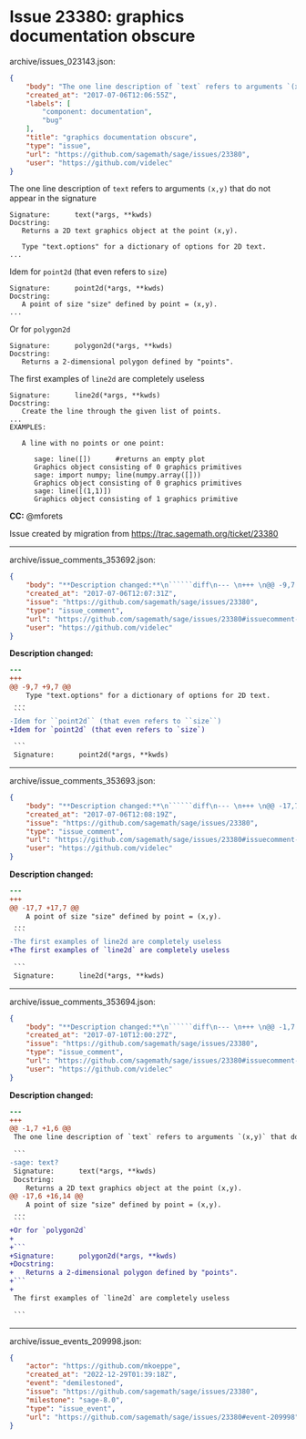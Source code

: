 # Issue 23380: graphics documentation obscure

archive/issues_023143.json:
```json
{
    "body": "The one line description of `text` refers to arguments `(x,y)` that do not appear in the signature\n\n```\nSignature:      text(*args, **kwds)\nDocstring:     \n   Returns a 2D text graphics object at the point (x,y).\n\n   Type \"text.options\" for a dictionary of options for 2D text.\n...\n```\nIdem for `point2d` (that even refers to `size`)\n\n```\nSignature:      point2d(*args, **kwds)\nDocstring:     \n   A point of size \"size\" defined by point = (x,y).\n...\n```\nOr for `polygon2d`\n\n```\nSignature:      polygon2d(*args, **kwds)\nDocstring:     \n   Returns a 2-dimensional polygon defined by \"points\".\n```\n\nThe first examples of `line2d` are completely useless\n\n```\nSignature:      line2d(*args, **kwds)\nDocstring:     \n   Create the line through the given list of points.\n...\nEXAMPLES:\n\n   A line with no points or one point:\n\n      sage: line([])      #returns an empty plot\n      Graphics object consisting of 0 graphics primitives\n      sage: import numpy; line(numpy.array([]))\n      Graphics object consisting of 0 graphics primitives\n      sage: line([(1,1)])\n      Graphics object consisting of 1 graphics primitive\n```\n\n**CC:**  @mforets\n\nIssue created by migration from https://trac.sagemath.org/ticket/23380\n\n",
    "created_at": "2017-07-06T12:06:55Z",
    "labels": [
        "component: documentation",
        "bug"
    ],
    "title": "graphics documentation obscure",
    "type": "issue",
    "url": "https://github.com/sagemath/sage/issues/23380",
    "user": "https://github.com/videlec"
}
```
The one line description of `text` refers to arguments `(x,y)` that do not appear in the signature

```
Signature:      text(*args, **kwds)
Docstring:     
   Returns a 2D text graphics object at the point (x,y).

   Type "text.options" for a dictionary of options for 2D text.
...
```
Idem for `point2d` (that even refers to `size`)

```
Signature:      point2d(*args, **kwds)
Docstring:     
   A point of size "size" defined by point = (x,y).
...
```
Or for `polygon2d`

```
Signature:      polygon2d(*args, **kwds)
Docstring:     
   Returns a 2-dimensional polygon defined by "points".
```

The first examples of `line2d` are completely useless

```
Signature:      line2d(*args, **kwds)
Docstring:     
   Create the line through the given list of points.
...
EXAMPLES:

   A line with no points or one point:

      sage: line([])      #returns an empty plot
      Graphics object consisting of 0 graphics primitives
      sage: import numpy; line(numpy.array([]))
      Graphics object consisting of 0 graphics primitives
      sage: line([(1,1)])
      Graphics object consisting of 1 graphics primitive
```

**CC:**  @mforets

Issue created by migration from https://trac.sagemath.org/ticket/23380





---

archive/issue_comments_353692.json:
```json
{
    "body": "**Description changed:**\n``````diff\n--- \n+++ \n@@ -9,7 +9,7 @@\n    Type \"text.options\" for a dictionary of options for 2D text.\n ...\n ```\n-Idem for ``point2d`` (that even refers to ``size``)\n+Idem for `point2d` (that even refers to `size`)\n \n ```\n Signature:      point2d(*args, **kwds)\n``````\n",
    "created_at": "2017-07-06T12:07:31Z",
    "issue": "https://github.com/sagemath/sage/issues/23380",
    "type": "issue_comment",
    "url": "https://github.com/sagemath/sage/issues/23380#issuecomment-353692",
    "user": "https://github.com/videlec"
}
```

**Description changed:**
``````diff
--- 
+++ 
@@ -9,7 +9,7 @@
    Type "text.options" for a dictionary of options for 2D text.
 ...
 ```
-Idem for ``point2d`` (that even refers to ``size``)
+Idem for `point2d` (that even refers to `size`)
 
 ```
 Signature:      point2d(*args, **kwds)
``````




---

archive/issue_comments_353693.json:
```json
{
    "body": "**Description changed:**\n``````diff\n--- \n+++ \n@@ -17,7 +17,7 @@\n    A point of size \"size\" defined by point = (x,y).\n ...\n ```\n-The first examples of line2d are completely useless\n+The first examples of `line2d` are completely useless\n \n ```\n Signature:      line2d(*args, **kwds)\n``````\n",
    "created_at": "2017-07-06T12:08:19Z",
    "issue": "https://github.com/sagemath/sage/issues/23380",
    "type": "issue_comment",
    "url": "https://github.com/sagemath/sage/issues/23380#issuecomment-353693",
    "user": "https://github.com/videlec"
}
```

**Description changed:**
``````diff
--- 
+++ 
@@ -17,7 +17,7 @@
    A point of size "size" defined by point = (x,y).
 ...
 ```
-The first examples of line2d are completely useless
+The first examples of `line2d` are completely useless
 
 ```
 Signature:      line2d(*args, **kwds)
``````




---

archive/issue_comments_353694.json:
```json
{
    "body": "**Description changed:**\n``````diff\n--- \n+++ \n@@ -1,7 +1,6 @@\n The one line description of `text` refers to arguments `(x,y)` that do not appear in the signature\n \n ```\n-sage: text?\n Signature:      text(*args, **kwds)\n Docstring:     \n    Returns a 2D text graphics object at the point (x,y).\n@@ -17,6 +16,14 @@\n    A point of size \"size\" defined by point = (x,y).\n ...\n ```\n+Or for `polygon2d`\n+\n+```\n+Signature:      polygon2d(*args, **kwds)\n+Docstring:     \n+   Returns a 2-dimensional polygon defined by \"points\".\n+```\n+\n The first examples of `line2d` are completely useless\n \n ```\n``````\n",
    "created_at": "2017-07-10T12:00:27Z",
    "issue": "https://github.com/sagemath/sage/issues/23380",
    "type": "issue_comment",
    "url": "https://github.com/sagemath/sage/issues/23380#issuecomment-353694",
    "user": "https://github.com/videlec"
}
```

**Description changed:**
``````diff
--- 
+++ 
@@ -1,7 +1,6 @@
 The one line description of `text` refers to arguments `(x,y)` that do not appear in the signature
 
 ```
-sage: text?
 Signature:      text(*args, **kwds)
 Docstring:     
    Returns a 2D text graphics object at the point (x,y).
@@ -17,6 +16,14 @@
    A point of size "size" defined by point = (x,y).
 ...
 ```
+Or for `polygon2d`
+
+```
+Signature:      polygon2d(*args, **kwds)
+Docstring:     
+   Returns a 2-dimensional polygon defined by "points".
+```
+
 The first examples of `line2d` are completely useless
 
 ```
``````




---

archive/issue_events_209998.json:
```json
{
    "actor": "https://github.com/mkoeppe",
    "created_at": "2022-12-29T01:39:18Z",
    "event": "demilestoned",
    "issue": "https://github.com/sagemath/sage/issues/23380",
    "milestone": "sage-8.0",
    "type": "issue_event",
    "url": "https://github.com/sagemath/sage/issues/23380#event-209998"
}
```

